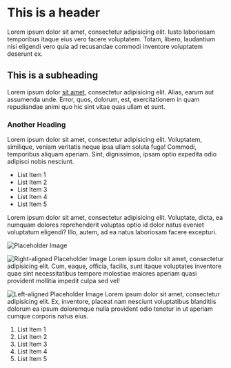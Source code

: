 # This is a header

Lorem ipsum dolor sit amet, consectetur adipisicing elit. Iusto laboriosam temporibus itaque eius vero facere voluptatem. Totam, libero, laudantium nisi eligendi vero quia ad recusandae commodi inventore voluptatem deserunt ex.


## This is a subheading

Lorem ipsum dolor [sit amet](/a-link), consectetur adipisicing elit. Alias, earum aut assumenda unde. Error, quos, dolorum, est, exercitationem in quam repudiandae animi quo hic sint vitae quas ullam et sunt.


### Another Heading
Lorem ipsum dolor sit amet, consectetur adipisicing elit. Voluptatem, similique, veniam veritatis neque ipsa ullam soluta fuga! Commodi, temporibus aliquam aperiam. Sint, dignissimos, ipsam optio expedita odio adipisci nobis nesciunt.

* List Item 1
* List Item 2
* List Item 3
* List Item 4
* List Item 5

Lorem ipsum dolor sit amet, consectetur adipisicing elit. Voluptate, dicta, ea numquam dolores reprehenderit voluptas optio id dolor natus eveniet voluptatum eligendi? Illo, autem, ad ea natus laboriosam facere excepturi.

![Placeholder Image](http://placehold.it/350x150)

![Right-aligned Placeholder Image](http://placehold.it/350x150) Lorem ipsum dolor sit amet, consectetur adipisicing elit. Cum, eaque, officia, facilis, sunt itaque voluptates inventore quae sint necessitatibus tempore molestiae maiores aperiam quasi provident mollitia impedit culpa sed vel!

![Left-aligned Placeholder Image](http://placehold.it/350x150) Lorem ipsum dolor sit amet, consectetur adipisicing elit. Ex, inventore, placeat nam nesciunt voluptatibus blanditiis dolorum ea ipsum doloremque nulla provident odio tenetur in ut aperiam cumque corporis natus eius.

1. List Item 1
2. List Item 2
3. List Item 3
4. List Item 4
5. List Item 5
